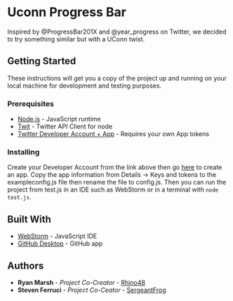 # Uconn Progress Bar

Inspired by @ProgressBar201X and @year_progress on Twitter, we decided to try something similar but with a UConn twist.

## Getting Started

These instructions will get you a copy of the project up and running on your local machine for development and testing purposes.

### Prerequisites

* [Node.js](https://nodejs.org/en/) - JavaScript runtime
* [Twit](https://www.npmjs.com/package/twit) - Twitter API Client for node
* [Twitter Developer Account + App](https://developer.twitter.com/) - Requires your own App tokens

### Installing

Create your Developer Account from the link above then go [here](https://developer.twitter.com/en/apps) to create an app. Copy the app information from Details -> Keys and tokens to the exampleconfig.js file then rename the file to config.js. Then you can run the project from test.js in an IDE such as WebStorm or in a terminal with `node test.js`.


## Built With

* [WebStorm](https://www.jetbrains.com/webstorm/) - JavaScript IDE
* [GitHub Desktop](https://desktop.github.com/) - GitHub app

## Authors

* **Ryan Marsh** - *Project Co-Creator* - [Rhino48](https://github.com/Rhino48)
* **Steven Ferruci** - *Project Co-Ceator* - [SergeantFrog](https://github.com/SergeantFrog)
